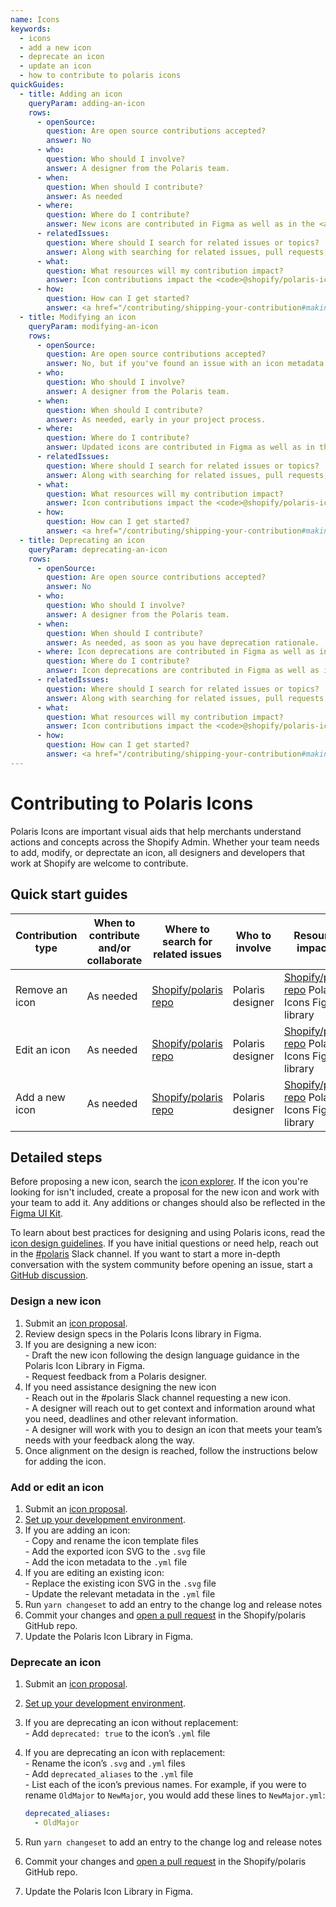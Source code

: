 ```yaml
---
name: Icons
keywords:
  - icons
  - add a new icon
  - deprecate an icon
  - update an icon
  - how to contribute to polaris icons
quickGuides:
  - title: Adding an icon
    queryParam: adding-an-icon
    rows:
      - openSource:
        question: Are open source contributions accepted?
        answer: No
      - who:
        question: Who should I involve?
        answer: A designer from the Polaris team.
      - when:
        question: When should I contribute?
        answer: As needed
      - where:
        question: Where do I contribute?
        answer: New icons are contributed in Figma as well as in the <a href="https://github.com/Shopify/polaris">Shopify/polaris</a> GitHub repo. Icon source code and metadata can be found in the <code>polaris-icons/icons</code> directory.
      - relatedIssues:
        question: Where should I search for related issues or topics?
        answer: Along with searching for related issues, pull requests, and discussions in the <a href="https://github.com/Shopify/polaris">Shopify/polaris</a> GitHub repo, search for related branches of the Polaris Icon Library in Figma.
      - what:
        question: What resources will my contribution impact?
        answer: Icon contributions impact the <code>@shopify/polaris-icons</code> npm package and the Polaris Icons Library in Figma.
      - how:
        question: How can I get started?
        answer: <a href="/contributing/shipping-your-contribution#making-your-first-pr">Open a pull request</a> or submit an <a href="https://github.com/Shopify/polaris/issues/new?assignees=&labels=Feature+request&template=FEATURE_REQUEST.md"> icon proposal</a> in the Shopify/polaris GitHub repo.
  - title: Modifying an icon
    queryParam: modifying-an-icon
    rows:
      - openSource:
        question: Are open source contributions accepted?
        answer: No, but if you've found an issue with an icon metadata please submit a <a href="https://github.com/Shopify/polaris/issues/new?assignees=&labels=%F0%9F%90%9BBug&template=ISSUE.md">bug report</a>.
      - who:
        question: Who should I involve?
        answer: A designer from the Polaris team.
      - when:
        question: When should I contribute?
        answer: As needed, early in your project process.
      - where:
        question: Where do I contribute?
        answer: Updated icons are contributed in Figma as well as in the <a href="https://github.com/Shopify/polaris">Shopify/polaris</a> GitHub repo. Icon source code and metadata can be found in the <code>polaris-icons/icons</code> directory.
      - relatedIssues:
        question: Where should I search for related issues or topics?
        answer: Along with searching for related issues, pull requests, and discussions in the <a href="https://github.com/Shopify/polaris">Shopify/polaris</a> GitHub repo, search for related branches of the Polaris Icon Library in Figma.
      - what:
        question: What resources will my contribution impact?
        answer: Icon contributions impact the <code>@shopify/polaris-icons</code> npm package and the Polaris Icons Library in Figma.
      - how:
        question: How can I get started?
        answer: <a href="/contributing/shipping-your-contribution#making-your-first-pr">Open a pull request</a> or submit an <a href="https://github.com/Shopify/polaris/issues/new?assignees=&labels=Feature+request&template=FEATURE_REQUEST.md"> icon proposal</a> in the Shopify/polaris GitHub repo.
  - title: Deprecating an icon
    queryParam: deprecating-an-icon
    rows:
      - openSource:
        question: Are open source contributions accepted?
        answer: No
      - who:
        question: Who should I involve?
        answer: A designer from the Polaris team.
      - when:
        question: When should I contribute?
        answer: As needed, as soon as you have deprecation rationale.
      - where: Icon deprecations are contributed in Figma as well as in the <a href="https://github.com/Shopify/polaris">Shopify/polaris</a> GitHub repo. Icon source code and metadata can be found in the <code>polaris-icons/icons</code> directory.
        question: Where do I contribute?
        answer: Icon deprecations are contributed in Figma as well as in the <a href="https://github.com/Shopify/polaris">Shopify/polaris</a> GitHub repo. Component code and documentation can be found in the <code>polaris-react/src</code> directory.
      - relatedIssues:
        question: Where should I search for related issues or topics?
        answer: Along with searching for related issues, pull requests, and discussions in the <a href="https://github.com/Shopify/polaris">Shopify/polaris</a> GitHub repo, search for related branches of the Polaris Icon Library in Figma.
      - what:
        question: What resources will my contribution impact?
        answer: Icon contributions impact the <code>@shopify/polaris-icons</code> npm package and the Polaris Icons Library in Figma.
      - how:
        question: How can I get started?
        answer: <a href="/contributing/shipping-your-contribution#making-your-first-pr">Open a pull request</a> or submit an <a href="https://github.com/Shopify/polaris/issues/new?assignees=&labels=Feature+request&template=FEATURE_REQUEST.md"> icon proposal</a> in the Shopify/polaris GitHub repo.
---
```


# Contributing to Polaris Icons

Polaris Icons are important visual aids that help merchants understand actions and concepts across the Shopify Admin. Whether your team needs to add, modify, or deprectate an icon, all designers and developers that work at Shopify are welcome to contribute.

## Quick start guides

<!-- prettier-ignore -->
| Contribution type | When to contribute and/or collaborate | Where to search for related issues | Who to involve  | Resources impacted  | How to get started |
|---|---|---|---|---|---|
| Remove an icon | As needed | [Shopify/polaris repo](https://github.com/Shopify/polaris) | Polaris designer  | [Shopify/polaris repo](https://github.com/Shopify/polaris) Polaris Icons Figma library | Submit an [icon proposal](https://github.com/Shopify/polaris/issues/new?assignees=&labels=Feature+request&template=FEATURE_REQUEST.md) |
| Edit an icon | As needed | [Shopify/polaris repo](https://github.com/Shopify/polaris) | Polaris designer  | [Shopify/polaris repo](https://github.com/Shopify/polaris) Polaris Icons Figma library | Submit an [icon proposal](https://github.com/Shopify/polaris/issues/new?assignees=&labels=Feature+request&template=FEATURE_REQUEST.md)  |
| Add a new icon | As needed | [Shopify/polaris repo](https://github.com/Shopify/polaris) | Polaris designer  | [Shopify/polaris repo](https://github.com/Shopify/polaris) Polaris Icons Figma library | Submit an [icon proposal](https://github.com/Shopify/polaris/issues/new?assignees=&labels=Feature+request&template=FEATURE_REQUEST.md)|

## Detailed steps

Before proposing a new icon, search the [icon explorer](https://polaris-icons.shopify.com/). If the icon you're looking for isn't included, create a proposal for the new icon and work with your team to add it. Any additions or changes should also be reflected in the [Figma UI Kit](/contributing/figma-ui-kit).

To learn about best practices for designing and using Polaris icons, read the [icon design guidelines](https://polaris.shopify.com/design/icons). If you have initial questions or need help, reach out in the [#polaris](https://shopify.slack.com/archives/C4Y8N30KD) Slack channel. If you want to start a more in-depth conversation with the system community before opening an issue, start a [GitHub discussion](https://github.com/Shopify/polaris/discussions/new).

### Design a new icon

1. Submit an [icon proposal](https://github.com/Shopify/polaris/issues/new?assignees=&labels=Feature+request&template=FEATURE_REQUEST.md).
2. Review design specs in the Polaris Icons library in Figma.
3. If you are designing a new icon:
   <br /> - Draft the new icon following the design language guidance in the Polaris Icon Library in Figma.
   <br /> - Request feedback from a Polaris designer.
4. If you need assistance designing the new icon
   <br /> - Reach out in the #polaris Slack channel requesting a new icon.
   <br /> - A designer will reach out to get context and information around what you need, deadlines and other relevant information.
   <br /> - A designer will work with you to design an icon that meets your team’s needs with your feedback along the way.
5. Once alignment on the design is reached, follow the instructions below for adding the icon.

### Add or edit an icon

1. Submit an [icon proposal](https://github.com/Shopify/polaris/issues/new?assignees=&labels=Feature+request&template=FEATURE_REQUEST.md).
2. [Set up your development environment](/contributing/shipping-your-contribution#get-set-up).
3. If you are adding an icon:
   <br /> - Copy and rename the icon template files
   <br /> - Add the exported icon SVG to the `.svg` file
   <br /> - Add the icon metadata to the `.yml` file
4. If you are editing an existing icon:
   <br /> - Replace the existing icon SVG in the `.svg` file
   <br /> - Update the relevant metadata in the `.yml` file
5. Run `yarn changeset` to add an entry to the change log and release notes
6. Commit your changes and [open a pull request](/contributing/shipping-your-contribution#making-your-first-pr) in the Shopify/polaris GitHub repo.
7. Update the Polaris Icon Library in Figma.

### Deprecate an icon

1. Submit an [icon proposal](https://github.com/Shopify/polaris/issues/new?assignees=&labels=Feature+request&template=FEATURE_REQUEST.md).
2. [Set up your development environment](/contributing/shipping-your-contribution#get-set-up).
3. If you are deprecating an icon without replacement:
   <br /> - Add `deprecated: true` to the icon’s `.yml` file
4. If you are deprecating an icon with replacement:
   <br /> - Rename the icon’s `.svg` and `.yml` files
   <br /> - Add `deprecated_aliases` to the `.yml` file
   <br /> - List each of the icon’s previous names. For example, if you were to rename `OldMajor` to `NewMajor`, you would add these lines to `NewMajor.yml`:
   <br />

   ```yml
   deprecated_aliases:
     - OldMajor
   ```

5. Run `yarn changeset` to add an entry to the change log and release notes
6. Commit your changes and [open a pull request](/contributing/shipping-your-contribution#making-your-first-pr) in the Shopify/polaris GitHub repo.
7. Update the Polaris Icon Library in Figma.
